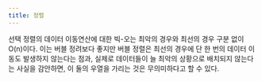 ```yaml
---
title: 정렬
---
```


선택 정렬의 데이터 이동연산에 대한 빅-오는 최악의 경우와 최선의 경우 구분 없이 O(n)이다. 이는 버블 정려보다 좋지만 버블 정렬은 최선의 경우에 단 한 번의 데이터 이동도 발생하지 않는다는 점과, 실제로 데이터들이 늘 최악의 상황으로 배치되지 않는다는 사실을 감안하면, 이 둘의 우열을 가리는 것은 무의미하다고 할 수 있다. 